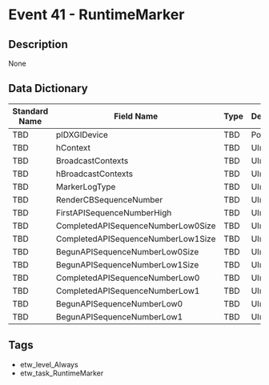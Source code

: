# Event 41 - RuntimeMarker

## Description
None

## Data Dictionary
|Standard Name|Field Name|Type|Description|Sample Value|
|---|---|---|---|---|
|TBD|pIDXGIDevice|TBD|Pointer|None|None|
|TBD|hContext|TBD|UInt32|None|None|
|TBD|BroadcastContexts|TBD|UInt8|None|None|
|TBD|hBroadcastContexts|TBD|UInt32|None|None|
|TBD|MarkerLogType|TBD|UInt32|None|None|
|TBD|RenderCBSequenceNumber|TBD|UInt32|None|None|
|TBD|FirstAPISequenceNumberHigh|TBD|UInt32|None|None|
|TBD|CompletedAPISequenceNumberLow0Size|TBD|UInt32|None|None|
|TBD|CompletedAPISequenceNumberLow1Size|TBD|UInt32|None|None|
|TBD|BegunAPISequenceNumberLow0Size|TBD|UInt32|None|None|
|TBD|BegunAPISequenceNumberLow1Size|TBD|UInt32|None|None|
|TBD|CompletedAPISequenceNumberLow0|TBD|UInt32|None|None|
|TBD|CompletedAPISequenceNumberLow1|TBD|UInt32|None|None|
|TBD|BegunAPISequenceNumberLow0|TBD|UInt32|None|None|
|TBD|BegunAPISequenceNumberLow1|TBD|UInt32|None|None|

## Tags
* etw_level_Always
* etw_task_RuntimeMarker
